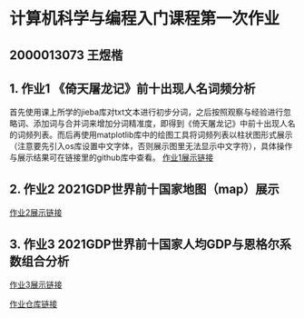 # 计算机科学与编程入门课程第一次作业
## 2000013073 王煜楷
## 1. 作业1 《倚天屠龙记》前十出现人名词频分析
首先使用课上所学的jieba库对txt文本进行初步分词，之后按照观察与经验进行忽略词、添加词与合并词来增加分词精准度，即得到《倚天屠龙记》中前十出现人名的词频列表。而后再使用matplotlib库中的绘图工具将词频列表以柱状图形式展示（注意要先引入os库设置中文字体，否则展示图里无法显示中文字符），具体操作与展示结果可在链接里的github库中查看。
[作业1展示链接]()

## 2. 作业2 2021GDP世界前十国家地图（map）展示


[作业2展示链接]()
## 3. 作业3 2021GDP世界前十国家人均GDP与恩格尔系数组合分析


[作业3展示链接]()

[作业仓库链接](https://github.com/ewykric/ewykric.github.io/)
